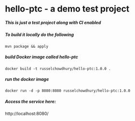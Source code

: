 # hello-ptc - a demo test project

##### This is just a test project along with CI enabled

##### To build it locally do the following

    mvn package && apply

##### build Docker image called hello-ptc

    docker build -t russelchowdhury/hello-ptc:1.0.0 .

##### run the docker image

    docker run -d -p 8080:8080 russelchowdhury/hello-ptc:1.0.0

##### Access the service here:

http://localhost:8080/
    
    
